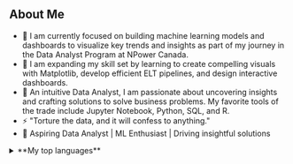 <picture>

 <source media="(prefers-color-scheme: light)" srcset="D:\JDA Working Files\IMG_7527.JPG">

</picture>

## About Me

- 🔭 I am currently focused on building machine learning models and dashboards to visualize key trends and insights as part of my journey in the Data Analyst Program at NPower Canada.
- 🌱 I am expanding my skill set by learning to create compelling visuals with Matplotlib, develop efficient ELT pipelines, and design interactive dashboards.
- 💬 An intuitive Data Analyst, I am passionate about uncovering insights and crafting solutions to solve business problems. My favorite tools of the trade include Jupyter Notebook, Python, SQL, and R.
- ⚡ "Torture the data, and it will confess to anything."
- 🚀 Aspiring Data Analyst | ML Enthusiast | Driving insightful solutions

<details>
<summary>**My top languages**</summary>

| Rank | Languages     |
|-----:|---------------|
|     1|   SQL         |
|     2|  Pythone      |
|     3|   R           |

</details>

<!-- TO DO: add more details about me later -->
<!--
**HMomandi/HMomandi** is a ✨ _special_ ✨ repository because its `README.md` (this file) appears on your GitHub profile.


